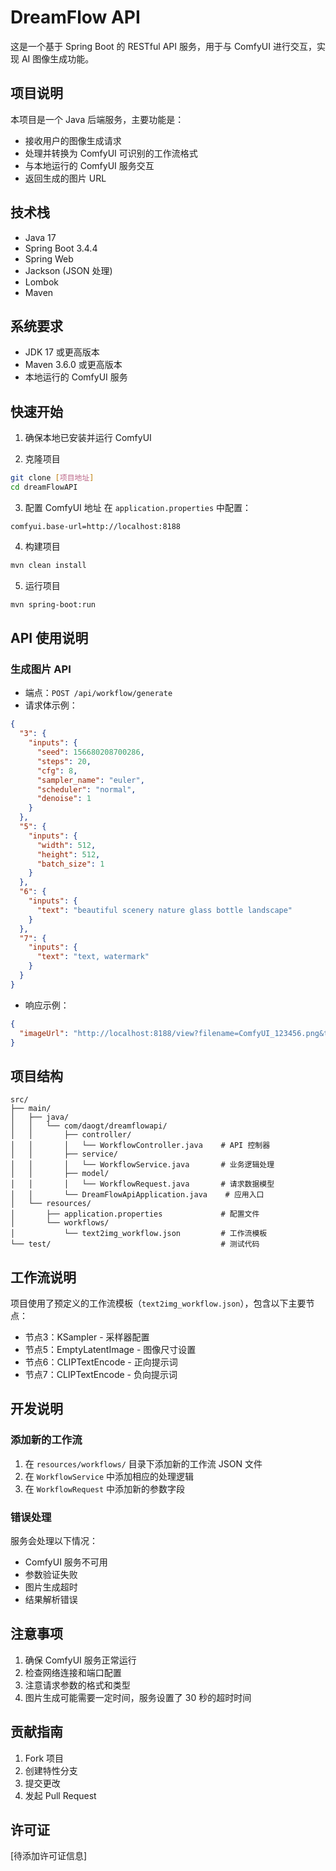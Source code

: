 # DreamFlow API

这是一个基于 Spring Boot 的 RESTful API 服务，用于与 ComfyUI 进行交互，实现 AI 图像生成功能。

## 项目说明

本项目是一个 Java 后端服务，主要功能是：
- 接收用户的图像生成请求
- 处理并转换为 ComfyUI 可识别的工作流格式
- 与本地运行的 ComfyUI 服务交互
- 返回生成的图片 URL

## 技术栈

- Java 17
- Spring Boot 3.4.4
- Spring Web
- Jackson (JSON 处理)
- Lombok
- Maven

## 系统要求

- JDK 17 或更高版本
- Maven 3.6.0 或更高版本
- 本地运行的 ComfyUI 服务

## 快速开始

1. 确保本地已安装并运行 ComfyUI

2. 克隆项目
```bash
git clone [项目地址]
cd dreamFlowAPI
```

3. 配置 ComfyUI 地址
在 `application.properties` 中配置：
```properties
comfyui.base-url=http://localhost:8188
```

4. 构建项目
```bash
mvn clean install
```

5. 运行项目
```bash
mvn spring-boot:run
```

## API 使用说明

### 生成图片 API

- 端点：`POST /api/workflow/generate`
- 请求体示例：
```json
{
  "3": {
    "inputs": {
      "seed": 156680208700286,
      "steps": 20,
      "cfg": 8,
      "sampler_name": "euler",
      "scheduler": "normal",
      "denoise": 1
    }
  },
  "5": {
    "inputs": {
      "width": 512,
      "height": 512,
      "batch_size": 1
    }
  },
  "6": {
    "inputs": {
      "text": "beautiful scenery nature glass bottle landscape"
    }
  },
  "7": {
    "inputs": {
      "text": "text, watermark"
    }
  }
}
```

- 响应示例：
```json
{
  "imageUrl": "http://localhost:8188/view?filename=ComfyUI_123456.png&type=output"
}
```

## 项目结构

```
src/
├── main/
│   ├── java/
│   │   └── com/daogt/dreamflowapi/
│   │       ├── controller/
│   │       │   └── WorkflowController.java    # API 控制器
│   │       ├── service/
│   │       │   └── WorkflowService.java       # 业务逻辑处理
│   │       ├── model/
│   │       │   └── WorkflowRequest.java       # 请求数据模型
│   │       └── DreamFlowApiApplication.java    # 应用入口
│   └── resources/
│       ├── application.properties             # 配置文件
│       └── workflows/
│           └── text2img_workflow.json         # 工作流模板
└── test/                                      # 测试代码
```

## 工作流说明

项目使用了预定义的工作流模板（`text2img_workflow.json`），包含以下主要节点：
- 节点3：KSampler - 采样器配置
- 节点5：EmptyLatentImage - 图像尺寸设置
- 节点6：CLIPTextEncode - 正向提示词
- 节点7：CLIPTextEncode - 负向提示词

## 开发说明

### 添加新的工作流

1. 在 `resources/workflows/` 目录下添加新的工作流 JSON 文件
2. 在 `WorkflowService` 中添加相应的处理逻辑
3. 在 `WorkflowRequest` 中添加新的参数字段

### 错误处理

服务会处理以下情况：
- ComfyUI 服务不可用
- 参数验证失败
- 图片生成超时
- 结果解析错误

## 注意事项

1. 确保 ComfyUI 服务正常运行
2. 检查网络连接和端口配置
3. 注意请求参数的格式和类型
4. 图片生成可能需要一定时间，服务设置了 30 秒的超时时间

## 贡献指南

1. Fork 项目
2. 创建特性分支
3. 提交更改
4. 发起 Pull Request

## 许可证

[待添加许可证信息] 